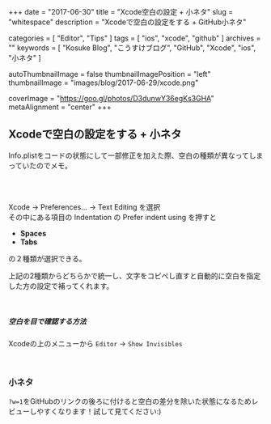 +++
date = "2017-06-30"
title = "Xcode空白の設定 + 小ネタ"
slug = "whitespace"
description = "Xcodeで空白の設定をする + GitHub小ネタ"

categories = [
	"Editor",
	"Tips"
]
tags = [
	"ios",
	"xcode",
	"github"
]
archives = ""
keywords = [
	"Kosuke Blog",
	"こうすけブログ",
	"GitHub",
	"Xcode",
	"ios",
	"小ネタ"
]

autoThumbnailImage = false
thumbnailImagePosition = "left"
thumbnailImage = "images/blog/2017-06-29/xcode.png"

coverImage = "https://goo.gl/photos/D3dunwY36egKs3GHA"
metaAlignment = "center"
+++

## Xcodeで空白の設定をする + 小ネタ

Info.plistをコードの状態にして一部修正を加えた際、空白の種類が異なってしまっていたのでメモ。

<br>

<br>

Xcode -> Preferences... -> Text Editing を選択  
その中にある項目の Indentation の Prefer indent using を押すと

- **Spaces**
- **Tabs**

の２種類が選択できる。

上記の2種類からどちらかで統一し、文字をコピペし直すと自動的に空白を指定した方の設定で補ってくれます。

<br>

##### 空白を目で確認する方法

Xcodeの上のメニューから `Editor` -> `Show Invisibles`

<br>

### 小ネタ

`?w=1`をGitHubのリンクの後ろに付けると空白の差分を除いた状態になるためレビューしやすくなります！試して見てください:)

<br>

<script async src="//pagead2.googlesyndication.com/pagead/js/adsbygoogle.js"></script>
<!-- BlogAdsense_Bottom -->
<ins class="adsbygoogle"
     style="display:block"
     data-ad-client="ca-pub-9828180917254396"
     data-ad-slot="9212002313"
     data-ad-format="auto"></ins>
<script>
(adsbygoogle = window.adsbygoogle || []).push({});
</script>